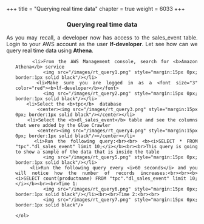 +++
title = "Querying real time data"
chapter = true
weight = 6033
+++

<center><h3>Querying real time data</h3></center>

<div style="text-align: justify">
   
 
 As you may recall, a developer now has access to the sales_event table. Login to your AWS account as the user <b>lf-developer</b>. Let see how can we query real time data using <b>Athena</b>. 
    <ol>
        
        <li>From the AWS Management console, search for <b>Amazon Athena</b> service 
            <img src="/images/rt_query1.png" style="margin:15px 0px; border:1px solid black"/></li>
        <li>Make sure you are logged in as a <font size="3" color="red"><b>lf-developer</b></font> 
            <img src="/images/rt_query2.png" style="margin:15px 0px; border:1px solid black"/></li>
        <li>Select the <b>tpc</b>  database 
            <center><img src="/images/rt_query3.png" style="margin:15px 0px; border:1px solid black"/></center></li>  
        <li>Select the <b>dl_sales_event</b> table and see the columns that were added by the Glue Crawler 
            <center><img src="/images/rt_query4.png" style="margin:15px 0px; border:1px solid black"/></center></li>
        <li>Run the following query:<br><br> <b><i>SELECT * FROM "tpc"."dl_sales_event" limit 10;</i></b><br><br>This query is going to show a sample of the data that is inside the table
            <img src="/images/rt_query5.png" style="margin:15px 0px; border:1px solid black"/></li>
        <li>Run the following query every <i>60 seconds</i> and you will notice how the number of records increases:<br><br><b><i>SELECT count(productname) FROM "tpc"."dl_sales_event" limit 10;</i></b><br><br>Time 1:
            <img src="/images/rt_query6.png" style="margin:15px 0px; border:1px solid black"/></li><br><br>Time 2:<br><br>
            <img src="/images/rt_query7.png" style="margin:15px 0px; border:1px solid black"/>    
               
    </ol>
 </div>
 
